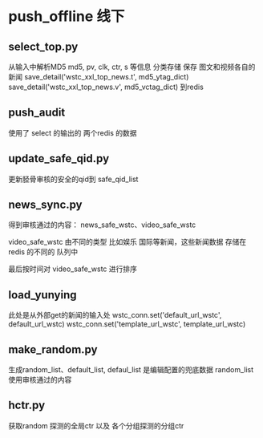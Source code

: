 # push_offline 线下

## select_top.py 
从输入中解析MD5 md5, pv, clk, ctr, s 等信息 分类存储
保存 图文和视频各自的新闻
    save_detail('wstc_xxl_top_news.t', md5_ytag_dict)
    save_detail('wstc_xxl_top_news.v', md5_vctag_dict)
    到redis
    
## push_audit

使用了 select 的输出的 两个redis 的数据

## update_safe_qid.py

更新胫骨审核的安全的qid到 safe_qid_list

## news_sync.py

得到审核通过的内容： news_safe_wstc、video_safe_wstc  

video_safe_wstc 由不同的类型 比如娱乐 国际等新闻，这些新闻数据 存储在redis 的不同的 队列中

最后按时间对 video_safe_wstc 进行排序

## load_yunying
此处是从外部get的新闻的输入处
wstc_conn.set('default_url_wstc', default_url_wstc)
 wstc_conn.set('template_url_wstc', template_url_wstc)
 
## make_random.py

生成random_list、default_list, defaul_list 是编辑配置的兜底数据  random_list 使用审核通过的内容

## hctr.py

获取random 探测的全局ctr 以及  各个分组探测的分组ctr

